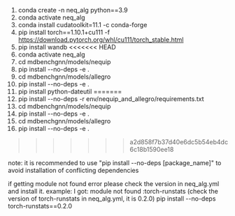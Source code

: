 1. conda create -n neq_alg python==3.9
2. conda activate neq_alg
3. conda install  cudatoolkit=11.1  -c conda-forge
4. pip install torch==1.10.1+cu111  -f https://download.pytorch.org/whl/cu111/torch_stable.html
5. pip install wandb
<<<<<<< HEAD
6. conda activate neq_alg
7. cd mdbenchgnn/models/nequip
8. pip install --no-deps -e . 
9. cd mdbenchgnn/models/allegro
10. pip install --no-deps -e . 
11. pip install python-dateutil
=======
7. pip install --no-deps -r env/nequip_and_allegro/requirements.txt
6. cd mdbenchgnn/models/nequip
7. pip install --no-deps -e .
8. cd mdbenchgnn/models/allegro
9. pip install --no-deps -e .

>>>>>>> a2d858f7b37d40e6dc5b54eb4dc6c18b1590ee18

note: it is recommended to use "pip install --no-deps [package_name]" to avoid installation of conflicting dependencies

if getting module not found error please check the version in neq_alg.yml and install it.
example: I got: module not found :torch-runstats (check the version of torch-runstats in neq_alg.yml, it is 0.2.0)
pip install --no-deps torch-runstats==0.2.0

